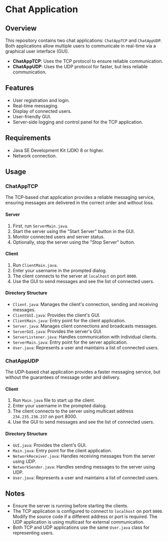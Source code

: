 # Chat Application

## Overview

This repository contains two chat applications: `ChatAppTCP` and `ChatAppUDP`. Both applications allow multiple users to communicate in real-time via a graphical user interface (GUI). 

- **ChatAppTCP**: Uses the TCP protocol to ensure reliable communication.
- **ChatAppUDP**: Uses the UDP protocol for faster, but less reliable communication.

## Features

- User registration and login.
- Real-time messaging.
- Display of connected users.
- User-friendly GUI.
- Server-side logging and control panel for the TCP application.

## Requirements

- Java SE Development Kit (JDK) 8 or higher.
- Network connection.

## Usage

### ChatAppTCP

The TCP-based chat application provides a reliable messaging service, ensuring messages are delivered in the correct order and without loss.

#### Server

1. First, run `ServerMain.java`.
2. Start the server using the "Start Server" button in the GUI.
3. Monitor connected users and server status.
4. Optionally, stop the server using the "Stop Server" button.

#### Client

1. Run `ClientMain.java`.
2. Enter your username in the prompted dialog.
3. The client connects to the server at `localhost` on port `8000`.
4. Use the GUI to send messages and see the list of connected users.

#### Directory Structure

- `Client.java`: Manages the client's connection, sending and receiving messages.
- `ClientGUI.java`: Provides the client's GUI.
- `ClientMain.java`: Entry point for the client application.
- `Server.java`: Manages client connections and broadcasts messages.
- `ServerGUI.java`: Provides the server's GUI.
- `ServerListener.java`: Handles communication with individual clients.
- `ServerMain.java`: Entry point for the server application.
- `User.java`: Represents a user and maintains a list of connected users.

### ChatAppUDP

The UDP-based chat application provides a faster messaging service, but without the guarantees of message order and delivery.

#### Client

1. Run `Main.java` file to start up the client.
2. Enter your username in the prompted dialog.
3. The client connects to the server using multicast address `234.235.236.237` on port 8000.
4. Use the GUI to send messages and see the list of connected users.

#### Directory Structure

- `GUI.java`: Provides the client's GUI.
- `Main.java`: Entry point for the client application.
- `NetworkReceiver.java`: Handles receiving messages from the server using UDP.
- `NetworkSender.java`: Handles sending messages to the server using UDP.
- `User.java`: Represents a user and maintains a list of connected users.

## Notes

- Ensure the server is running before starting the clients.
- The TCP application is configured to connect to `localhost` on port `8000`. Modify the source code if a different address or port is required. The UDP application is using multicast for external communication.
- Both TCP and UDP applications use the same `User.java` class for representing users.

